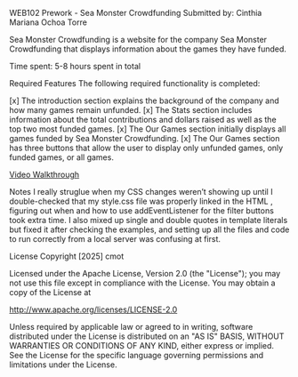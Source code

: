 WEB102 Prework - Sea Monster Crowdfunding
Submitted by: Cinthia Mariana Ochoa Torre

Sea Monster Crowdfunding is a website for the company Sea Monster Crowdfunding that displays information about the games they have funded.

Time spent: 5-8 hours spent in total

Required Features
The following required functionality is completed:

[x] The introduction section explains the background of the company and how many games remain unfunded.
[x] The Stats section includes information about the total contributions and dollars raised as well as the top two most funded games.
[x] The Our Games section initially displays all games funded by Sea Monster Crowdfunding.
[x] The Our Games section has three buttons that allow the user to display only unfunded games, only funded games, or all games.


<a href="https://imgur.com/a/hyyBsEq" title="Video Walkthrough">Video Walkthrough</a>




Notes
I really struglue when my CSS changes weren’t showing up until I double-checked that my style.css file was properly linked in the HTML <head>, figuring out when and how to use addEventListener for the filter buttons took extra time. I also mixed up single and double quotes in template literals but fixed it after checking the examples, and setting up all the files and code to run correctly from a local server was confusing at first.

License
Copyright [2025] cmot

Licensed under the Apache License, Version 2.0 (the "License");
you may not use this file except in compliance with the License.
You may obtain a copy of the License at

http://www.apache.org/licenses/LICENSE-2.0

Unless required by applicable law or agreed to in writing, software
distributed under the License is distributed on an "AS IS" BASIS,
WITHOUT WARRANTIES OR CONDITIONS OF ANY KIND, either express or implied.
See the License for the specific language governing permissions and
limitations under the License.

